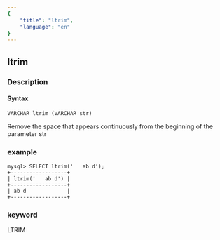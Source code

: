 ```yaml
---
{
    "title": "ltrim",
    "language": "en"
}
---
```


<!-- 
Licensed to the Apache Software Foundation (ASF) under one
or more contributor license agreements.  See the NOTICE file
distributed with this work for additional information
regarding copyright ownership.  The ASF licenses this file
to you under the Apache License, Version 2.0 (the
"License"); you may not use this file except in compliance
with the License.  You may obtain a copy of the License at

  http://www.apache.org/licenses/LICENSE-2.0

Unless required by applicable law or agreed to in writing,
software distributed under the License is distributed on an
"AS IS" BASIS, WITHOUT WARRANTIES OR CONDITIONS OF ANY
KIND, either express or implied.  See the License for the
specific language governing permissions and limitations
under the License.
-->

## ltrim
### Description
#### Syntax

`VARCHAR ltrim (VARCHAR str)`


Remove the space that appears continuously from the beginning of the parameter str

### example

```
mysql> SELECT ltrim('   ab d');
+------------------+
| ltrim('   ab d') |
+------------------+
| ab d             |
+------------------+
```
### keyword
LTRIM
